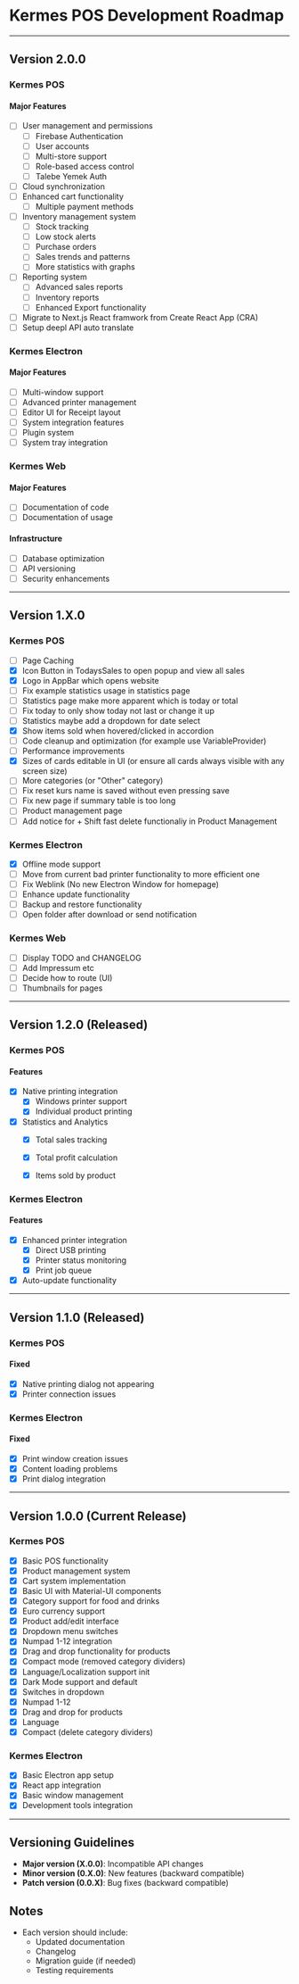 # Kermes POS Development Roadmap

----------------------------

## Version 2.0.0
### Kermes POS
#### Major Features

- [ ] User management and permissions
  - [ ] Firebase Authentication
  - [ ] User accounts
  - [ ] Multi-store support
  - [ ] Role-based access control
  - [ ] Talebe Yemek Auth
- [ ] Cloud synchronization
- [ ] Enhanced cart functionality
  - [ ] Multiple payment methods
- [ ] Inventory management system
  - [ ] Stock tracking
  - [ ] Low stock alerts
  - [ ] Purchase orders
  - [ ] Sales trends and patterns
  - [ ] More statistics with graphs
- [ ] Reporting system
  - [ ] Advanced sales reports
  - [ ] Inventory reports
  - [ ] Enhanced Export functionality
- [ ] Migrate to Next.js React framwork from Create React App (CRA)
- [ ] Setup deepl API auto translate

### Kermes Electron
#### Major Features
- [ ] Multi-window support
- [ ] Advanced printer management
- [ ] Editor UI for Receipt layout
- [ ] System integration features
- [ ] Plugin system
- [ ] System tray integration

### Kermes Web
#### Major Features
- [ ] Documentation of code
- [ ] Documentation of usage

#### Infrastructure
- [ ] Database optimization
- [ ] API versioning
- [ ] Security enhancements

----------------------------

## Version 1.X.0
### Kermes POS
- [ ] Page Caching
- [x] Icon Button in TodaysSales to open popup and view all sales
- [x] Logo in AppBar which opens website
- [ ] Fix example statistics usage in statistics page
- [ ] Statistics page make more apparent which is today or total
- [ ] Fix today to only show today not last or change it up
- [ ] Statistics maybe add a dropdown for date select
- [x] Show items sold when hovered/clicked in accordion
- [ ] Code cleanup and optimization (for example use VariableProvider)
- [ ] Performance improvements
- [x] Sizes of cards editable in UI (or ensure all cards always visible with any screen size)
- [ ] More categories (or "Other" category)
- [ ] Fix reset kurs name is saved without even pressing save
- [ ] Fix new page if summary table is too long
- [ ] Product management page
- [ ] Add notice for + Shift fast delete functionaliy in Product Management

### Kermes Electron
- [x] Offline mode support
- [ ] Move from current bad printer functionality to more efficient one
- [ ] Fix Weblink (No new Electron Window for homepage)
- [ ] Enhance update functionality
- [ ] Backup and restore functionality
- [ ] Open folder after download or send notification

### Kermes Web
- [ ] Display TODO and CHANGELOG
- [ ] Add Impressum etc
- [ ] Decide how to route (UI)
- [ ] Thumbnails for pages

----------------------------

## Version 1.2.0 (Released)
### Kermes POS
#### Features
- [x] Native printing integration
  - [x] Windows printer support
  - [x] Individual product printing

- [x] Statistics and Analytics
  - [x] Total sales tracking
  - [x] Total profit calculation
  - [x] Items sold by product


### Kermes Electron
#### Features
- [x] Enhanced printer integration
  - [x] Direct USB printing
  - [x] Printer status monitoring
  - [x] Print job queue
- [x] Auto-update functionality

----------------------------

## Version 1.1.0 (Released)
### Kermes POS
#### Fixed
- [x] Native printing dialog not appearing
- [x] Printer connection issues

### Kermes Electron
#### Fixed
- [x] Print window creation issues
- [x] Content loading problems
- [x] Print dialog integration

----------------------------

## Version 1.0.0 (Current Release)
### Kermes POS
- [x] Basic POS functionality
- [x] Product management system
- [x] Cart system implementation
- [x] Basic UI with Material-UI components
- [x] Category support for food and drinks
- [x] Euro currency support
- [x] Product add/edit interface
- [x] Dropdown menu switches
- [x] Numpad 1-12 integration
- [x] Drag and drop functionality for products
- [x] Compact mode (removed category dividers)
- [x] Language/Localization support init
- [x] Dark Mode support and default
- [x] Switches in dropdown
- [x] Numpad 1-12
- [x] Drag and drop for products
- [x] Language
- [x] Compact (delete category dividers)

### Kermes Electron
- [x] Basic Electron app setup
- [x] React app integration
- [x] Basic window management
- [x] Development tools integration

----------------------------

## Versioning Guidelines
- **Major version (X.0.0)**: Incompatible API changes
- **Minor version (0.X.0)**: New features (backward compatible)
- **Patch version (0.0.X)**: Bug fixes (backward compatible)

## Notes
- Each version should include:
  - Updated documentation
  - Changelog
  - Migration guide (if needed)
  - Testing requirements
